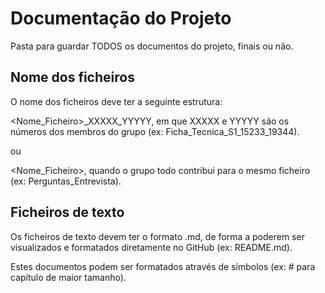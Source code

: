 # Documentação do Projeto

Pasta para guardar TODOS os documentos do projeto, finais ou não.

## Nome dos ficheiros

O nome dos ficheiros deve ter a seguinte estrutura:
 
<Nome_Ficheiro>_XXXXX_YYYYY, em que XXXXX e YYYYY são os números dos membros do grupo (ex: Ficha_Tecnica_S1_15233_19344).

ou

<Nome_Ficheiro>, quando o grupo todo contribui para o mesmo ficheiro (ex: Perguntas_Entrevista).

## Ficheiros de texto

Os ficheiros de texto devem ter o formato .md, de forma a poderem ser visualizados e formatados diretamente no GitHub (ex: README.md).

Estes documentos podem ser formatados através de símbolos (ex: # para capítulo de maior tamanho). 

